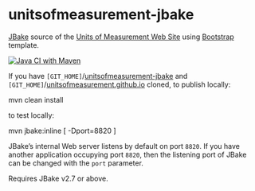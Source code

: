 unitsofmeasurement-jbake
=====================================

[JBake](http://jbake.org/) source of the [Units of Measurement Web Site](http://unitsofmeasurement.github.io) using [Bootstrap](http://getbootstrap.com) template.

[![Java CI with Maven](https://github.com/unitsofmeasurement/unitsofmeasurement-jbake/actions/workflows/maven.yml/badge.svg)](https://github.com/unitsofmeasurement/unitsofmeasurement-jbake/actions/workflows/maven.yml)

If you have `[GIT_HOME]`/[unitsofmeasurement-jbake](https://github.com/unitsofmeasurement/unitsofmeasurement-jbake "unitsofmeasurement-jbake") and `[GIT_HOME]`/[unitsofmeasurement.github.io](https://github.com/unitsofmeasurement/unitsofmeasurement.github.io "unitsofmeasurement.github.io") cloned, 
to publish locally:

 mvn clean install

to test locally:

 mvn jbake:inline [ -Dport=8820 ]

JBake’s internal Web server listens by default on port `8820`. If you have another application occupying port `8820`, then the listening port of JBake can be changed with the `port` parameter.

Requires JBake v2.7 or above.